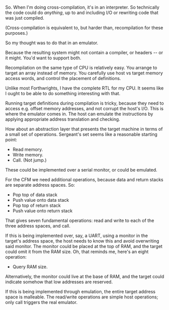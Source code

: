 
So. When I'm doing cross-compilation, it's in an interpreter. So technically
the code could do *anything*, up to and including I/O or rewriting code that
was just compiled.

(Cross-compilation is equivalent to, but harder than, recompilation for these
purposes.)

So my thought was to do that in an emulator.

Because the resulting system might not contain a compiler, or headers -- or it
might. You'd want to support both.


Recompilation on the same type of CPU is relatively easy. You arrange to target
an array instead of memory. You carefully use host vs target memory access
words, and control the placement of definitions.



Unlike most Forthwrights, I have the complete RTL for my CPU. It seems like I
ought to be able to do something interesting with that.


Running target definitions during compilation is tricky, because they need to
access e.g. offset memory addresses, and not corrupt the host's I/O. This is
where the emulator comes in. The host can emulate the instructions by applying
appropriate address translation and checking.


How about an abstraction layer that presents the target machine in terms of a
small set of operations. Sergeant's set seems like a reasonable starting point:

- Read memory.
- Write memory.
- Call.  (Not jump.)

These could be implemented over a serial monitor, or could be emulated.

For the CFM we need additional operations, because data and return stacks are
separate address spaces. So:

- Pop top of data stack
- Push value onto data stack
- Pop top of return stack
- Push value onto return stack


That gives seven fundamental operations: read and write to each of the three
address spaces, and call.


If this is being implemented over, say, a UART, using a monitor in the target's
address space, the host needs to know this and avoid overwriting said monitor.
The monitor could be placed at the top of RAM, and the target could omit it from
the RAM size. Oh, that reminds me, here's an eight operation:

- Query RAM size.

Alternatively, the monitor could live at the base of RAM, and the target could
indicate somehow that low addresses are reserved.


If this is being implemented through emulation, the entire target address space
is malleable. The read/write operations are simple host operations; only call
triggers the real emulator.
